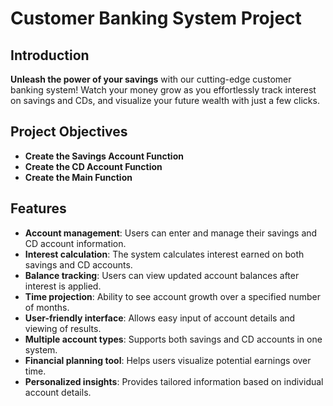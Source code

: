 # Customer Banking System Project

## Introduction

**Unleash the power of your savings** with our cutting-edge customer banking system! Watch your money grow as you effortlessly track interest on savings and CDs, and visualize your future wealth with just a few clicks.

## Project Objectives

- **Create the Savings Account Function**
- **Create the CD Account Function**
- **Create the Main Function**

## Features

- **Account management**: Users can enter and manage their savings and CD account information.
- **Interest calculation**: The system calculates interest earned on both savings and CD accounts.
- **Balance tracking**: Users can view updated account balances after interest is applied.
- **Time projection**: Ability to see account growth over a specified number of months.
- **User-friendly interface**: Allows easy input of account details and viewing of results.
- **Multiple account types**: Supports both savings and CD accounts in one system.
- **Financial planning tool**: Helps users visualize potential earnings over time.
- **Personalized insights**: Provides tailored information based on individual account details.






